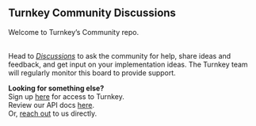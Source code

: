 ## Turnkey Community Discussions

Welcome to Turnkey’s Community repo.<br><br>

Head to *[Discussions](https://github.com/tkhq/community/discussions)* to ask the community for help, share ideas and feedback, and get input on your implementation ideas. The Turnkey team will regularly monitor this board to provide support. 

<b>Looking for something else? </b> <br>
Sign up [here](https://www.turnkey.io/) for access to Turnkey. <br>
Review our API docs [here](https://turnkey.readme.io/docs). <br>
Or, [reach out](mailto:welcome@turnkey.io) to us directly.
